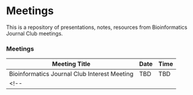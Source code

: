 # Meetings
This is a repository of presentations, notes, resources from Bioinformatics Journal Club meetings.

### Meetings

| Meeting Title                                | Date | Time |
|----------------------------------------------|------|------|
| Bioinformatics Journal Club Interest Meeting | TBD  | TBD  |
<!-- |                                              |      |      | -->
